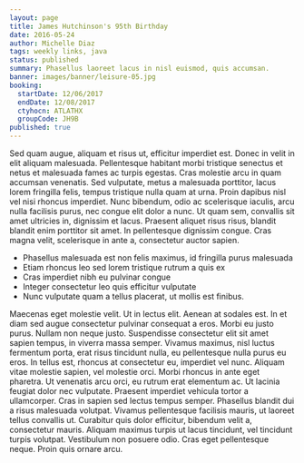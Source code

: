 ```yaml
---
layout: page
title: James Hutchinson's 95th Birthday
date: 2016-05-24
author: Michelle Diaz
tags: weekly links, java
status: published
summary: Phasellus laoreet lacus in nisl euismod, quis accumsan.
banner: images/banner/leisure-05.jpg
booking:
  startDate: 12/06/2017
  endDate: 12/08/2017
  ctyhocn: ATLATHX
  groupCode: JH9B
published: true
---
```

Sed quam augue, aliquam et risus ut, efficitur imperdiet est. Donec in velit in elit aliquam malesuada. Pellentesque habitant morbi tristique senectus et netus et malesuada fames ac turpis egestas. Cras molestie arcu in quam accumsan venenatis. Sed vulputate, metus a malesuada porttitor, lacus lorem fringilla felis, tempus tristique nulla quam at urna. Proin dapibus nisl vel nisi rhoncus imperdiet. Nunc bibendum, odio ac scelerisque iaculis, arcu nulla facilisis purus, nec congue elit dolor a nunc. Ut quam sem, convallis sit amet ultricies in, dignissim et lacus. Praesent aliquet risus risus, blandit blandit enim porttitor sit amet. In pellentesque dignissim congue. Cras magna velit, scelerisque in ante a, consectetur auctor sapien.

* Phasellus malesuada est non felis maximus, id fringilla purus malesuada
* Etiam rhoncus leo sed lorem tristique rutrum a quis ex
* Cras imperdiet nibh eu pulvinar congue
* Integer consectetur leo quis efficitur vulputate
* Nunc vulputate quam a tellus placerat, ut mollis est finibus.

Maecenas eget molestie velit. Ut in lectus elit. Aenean at sodales est. In et diam sed augue consectetur pulvinar consequat a eros. Morbi eu justo purus. Nullam non neque justo. Suspendisse consectetur elit sit amet sapien tempus, in viverra massa semper. Vivamus maximus, nisl luctus fermentum porta, erat risus tincidunt nulla, eu pellentesque nulla purus eu eros. In tellus est, rhoncus at consectetur eu, imperdiet vel nunc. Aliquam vitae molestie sapien, vel molestie orci. Morbi rhoncus in ante eget pharetra. Ut venenatis arcu orci, eu rutrum erat elementum ac. Ut lacinia feugiat dolor nec vulputate.
Praesent imperdiet vehicula tortor a ullamcorper. Cras in sapien sed lectus tempus semper. Phasellus blandit dui a risus malesuada volutpat. Vivamus pellentesque facilisis mauris, ut laoreet tellus convallis ut. Curabitur quis dolor efficitur, bibendum velit a, consectetur mauris. Aliquam maximus turpis ut lacus tincidunt, vel tincidunt turpis volutpat. Vestibulum non posuere odio. Cras eget pellentesque neque. Proin quis ornare arcu.
